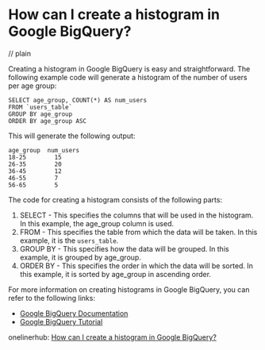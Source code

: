 # How can I create a histogram in Google BigQuery?
// plain

Creating a histogram in Google BigQuery is easy and straightforward. The following example code will generate a histogram of the number of users per age group:

```
SELECT age_group, COUNT(*) AS num_users
FROM `users_table`
GROUP BY age_group
ORDER BY age_group ASC
```

This will generate the following output:

```
age_group  num_users
18-25        15
26-35        20
36-45        12
46-55        7
56-65        5
```

The code for creating a histogram consists of the following parts:

1. SELECT - This specifies the columns that will be used in the histogram. In this example, the age_group column is used.
2. FROM - This specifies the table from which the data will be taken. In this example, it is the `users_table`.
3. GROUP BY - This specifies how the data will be grouped. In this example, it is grouped by age_group.
4. ORDER BY - This specifies the order in which the data will be sorted. In this example, it is sorted by age_group in ascending order.

For more information on creating histograms in Google BigQuery, you can refer to the following links:

- [Google BigQuery Documentation](https://cloud.google.com/bigquery/docs/reference/standard-sql/aggregate_functions)
- [Google BigQuery Tutorial](https://cloud.google.com/bigquery/docs/tutorials/aggregating_data_in_bigquery)

onelinerhub: [How can I create a histogram in Google BigQuery?](https://onelinerhub.com/google-big-query/how-can-i-create-a-histogram-in-google-bigquery)